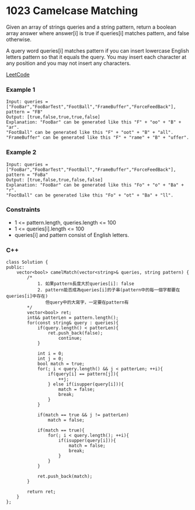 # 1023 Camelcase Matching

Given an array of strings queries and a string pattern, return a boolean array answer where answer[i] is true if queries[i] matches pattern, and false otherwise.

A query word queries[i] matches pattern if you can insert lowercase English letters pattern so that it equals the query. You may insert each character at any position and you may not insert any characters.

[LeetCode](https://leetcode.cn/problems/number-of-enclaves/)


### Example 1

```
Input: queries = ["FooBar","FooBarTest","FootBall","FrameBuffer","ForceFeedBack"], pattern = "FB"
Output: [true,false,true,true,false]
Explanation: "FooBar" can be generated like this "F" + "oo" + "B" + "ar".
"FootBall" can be generated like this "F" + "oot" + "B" + "all".
"FrameBuffer" can be generated like this "F" + "rame" + "B" + "uffer".
```

### Example 2

```
Input: queries = ["FooBar","FooBarTest","FootBall","FrameBuffer","ForceFeedBack"], pattern = "FoBa"
Output: [true,false,true,false,false]
Explanation: "FooBar" can be generated like this "Fo" + "o" + "Ba" + "r".
"FootBall" can be generated like this "Fo" + "ot" + "Ba" + "ll".
```

### Constraints

* 1 <= pattern.length, queries.length <= 100
* 1 <= queries[i].length <= 100
* queries[i] and pattern consist of English letters.

### C++ 

```
class Solution {
public:
    vector<bool> camelMatch(vector<string>& queries, string pattern) {
        /*
            1. 如果pattern長度大於queries[i]: false
            2. pattern能否成為queries[i]的子串(pattern中的每一個字都要在queries[i]中存在)
               但query中的大寫字，一定要在pattern有
        */
        vector<bool> ret;
        int&& patterLen = pattern.length();
        for(const string& query : queries){
            if(query.length() < patterLen){
                ret.push_back(false);
                    continue;
            }

            int i = 0;
            int j = 0;
            bool match = true;
            for(; i < query.length() && j < patterLen; ++i){
                if(query[i] == pattern[j]){
                    ++j;
                } else if(isupper(query[i])){
                    match = false;
                    break;
                }
            }

            if(match == true && j != patterLen)
                match = false;

            if(match == true){
                for(; i < query.length(); ++i){
                    if(isupper(query[i])){
                        match = false;
                        break;
                    }
                }
            }

            ret.push_back(match);
        }

        return ret;
    }
};
```